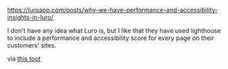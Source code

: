 https://luroapp.com/posts/why-we-have-performance-and-accessibility-insights-in-luro/

I don't have any idea what Luro is, but I like that they have used lighthouse to include a performance and accessibility score for every page on their customers' sites.

via [this toot](https://mastodon.social/@davatron5000/110112829841180414)